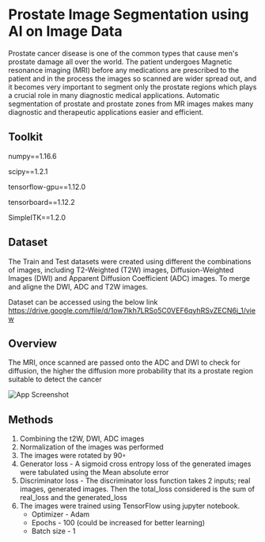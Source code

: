 
# Prostate Image Segmentation using AI on Image Data

Prostate cancer disease is one of the common types that cause men's prostate damage all over the world. The patient undergoes  Magnetic resonance imaging (MRI) before any medications are prescribed to the patient and in the process the images so scanned are wider spread out, and it becomes very important to segment only the prostate regions which plays a crucial role in many diagnostic medical applications. Automatic segmentation of prostate and prostate zones from MR images makes many diagnostic and therapeutic applications easier and efficient.


## Toolkit

numpy==1.16.6

scipy==1.2.1

tensorflow-gpu==1.12.0

tensorboard==1.12.2

SimpleITK==1.2.0
## Dataset

The Train and Test datasets were created using different the combinations of images, including T2-Weighted (T2W) images, Diffusion-Weighted Images (DWI) and Apparent Diffusion Coefficient (ADC) images. To merge and aligne the DWI, ADC and T2W images.

Dataset can be accessed using the below link
https://drive.google.com/file/d/1ow7Ikh7LRSo5C0VEF6qyhRSvZECN6j_1/view
## Overview

The MRI, once scanned are passed onto the ADC and DWI to check for diffusion, the higher the diffusion more probability that its a prostate region suitable to detect the cancer

![App Screenshot](https://www.researchgate.net/profile/Azam-Hamidinekoo/publication/343839103/figure/fig4/AS:934374526685186@1599783655783/Some-examples-of-T2W-ADC-and-DWI-MR-images-from-our-dataset-which-demonstrates-that-DWI.ppm)


## Methods

1. Combining the t2W, DWI, ADC images 
2. Normalization of the images was performed
3. The images were rotated by 90◦
4. Generator loss - A sigmoid cross entropy loss of the generated images were tabulated using the Mean absolute error
5. Discriminator loss - The discriminator loss function takes 2 inputs; real images, generated images. Then the total_loss considered is the sum of real_loss and the generated_loss 
6. The images were trained using TensorFlow using jupyter notebook.
    * Optimizer - Adam
    * Epochs    - 100 (could be increased for better learning)
    * Batch size - 1

